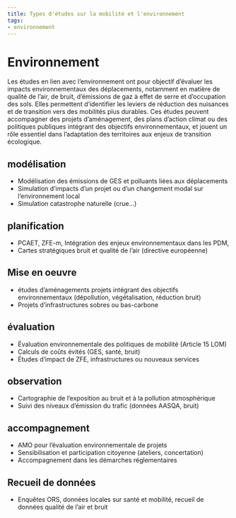 ```yaml
---
title: Types d'études sur la mobilité et l'environnement
tags:
- environnement
---
```

# Environnement
Les études en lien avec l’environnement ont pour objectif d’évaluer les impacts environnementaux des déplacements, notamment en matière de qualité de l’air, de bruit, d’émissions de gaz à effet de serre et d’occupation des sols. Elles permettent d’identifier les leviers de réduction des nuisances et de transition vers des mobilités plus durables. Ces études peuvent accompagner des projets d’aménagement, des plans d’action climat ou des politiques publiques intégrant des objectifs environnementaux, et jouent un rôle essentiel dans l’adaptation des territoires aux enjeux de transition écologique. 

## modélisation
- Modélisation des émissions de GES et polluants liées aux déplacements
- Simulation d’impacts d’un projet ou d’un changement modal sur l’environnement local
- Simulation catastrophe naturelle (crue...)

## planification
- PCAET, ZFE-m, Intégration des enjeux environnementaux dans les PDM,
- Cartes stratégiques bruit et qualité de l’air (directive européenne)

## Mise en oeuvre
- études d’aménagements projets intégrant des objectifs environnementaux (dépollution, végétalisation, réduction bruit)
- Projets d’infrastructures sobres ou bas-carbone

## évaluation
- Évaluation environnementale des politiques de mobilité (Article 15 LOM)
- Calculs de coûts évités (GES, santé, bruit)
- Études d’impact de ZFE, infrastructures ou nouveaux services

## observation
- Cartographie de l’exposition au bruit et à la pollution atmosphérique
- Suivi des niveaux d’émission du trafic (données AASQA, bruit)

## accompagnement
- AMO pour l’évaluation environnementale de projets
- Sensibilisation et participation citoyenne (ateliers, concertation)
- Accompagnement dans les démarches réglementaires

## Recueil de données
- Enquêtes ORS, données locales sur santé et mobilité, recueil de données qualité de l’air et bruit
